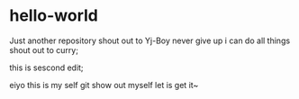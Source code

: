 # hello-world
Just another repository
shout out to Yj-Boy
never give up
i can do all things
shout out to curry;

this is sescond edit;

eiyo this is my self git
show out myself
let is get it~
